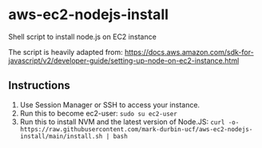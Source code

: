 # aws-ec2-nodejs-install
Shell script to install node.js on EC2 instance

The script is heavily adapted from: https://docs.aws.amazon.com/sdk-for-javascript/v2/developer-guide/setting-up-node-on-ec2-instance.html

## Instructions
1. Use Session Manager or SSH to access your instance.
2. Run this to become ec2-user: `sudo su ec2-user`
3. Run this to install NVM and the latest version of Node.JS: `curl -o- https://raw.githubusercontent.com/mark-durbin-ucf/aws-ec2-nodejs-install/main/install.sh | bash`

